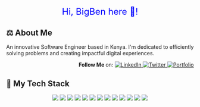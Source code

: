 ##
<div align="center">
  <span style="color: blue; font-size: 24;">
    Hi, BigBen here 👋!
  </span>
</div>

## ⚖️ About Me 
An innovative Software  Engineer based in Kenya. 
I'm dedicated to efficiently solving problems and creating impactful digital experiences.

<div align="right">
  <b>Follow Me </b>on:
  <a href="https://www.linkedin.com/in/yourprofile" target="_blank">
    <img src="https://img.shields.io/badge/LinkedIn-0077B5?style=for-the-badge&logo=linkedin&logoColor=white" alt="LinkedIn"/>
  </a>
  <a href="https://twitter.com/yourhandle" target="_blank">
    <img src="https://img.shields.io/badge/Twitter-1DA1F2?style=for-the-badge&logo=twitter&logoColor=white" alt="Twitter"/>
  </a>
  <a href="https://yourportfolio.com" target="_blank">
    <img src="https://img.shields.io/badge/Portfolio-000000?style=for-the-badge&logo=github&logoColor=white" alt="Portfolio"/>
  </a>
</div>

## 🚀 My Tech Stack

<p align="center">
  <img src="https://img.shields.io/badge/-Python-3776AB?style=for-the-badge&logo=python&logoColor=white" />
  <img src="https://img.shields.io/badge/-Java-007396?style=for-the-badge&logo=java&logoColor=white" />
  <img src="https://img.shields.io/badge/-JavaScript-F7DF1E?style=for-the-badge&logo=javascript&logoColor=black" />
  <img src="https://img.shields.io/badge/-TypeScript-3178C6?style=for-the-badge&logo=typescript&logoColor=white" />
  <img src="https://img.shields.io/badge/-C++-00599C?style=for-the-badge&logo=c%2b%2b&logoColor=white" />
  <img src="https://img.shields.io/badge/-C%23-239120?style=for-the-badge&logo=c-sharp&logoColor=white" />
  <img src="https://img.shields.io/badge/-Go-00ADD8?style=for-the-badge&logo=go&logoColor=white" />
  <img src="https://img.shields.io/badge/-Rust-000000?style=for-the-badge&logo=rust&logoColor=white" />
  <img src="https://img.shields.io/badge/-PHP-777BB4?style=for-the-badge&logo=php&logoColor=white" />
  <img src="https://img.shields.io/badge/-HTML5-E34F26?style=for-the-badge&logo=html5&logoColor=white" />
  <img src="https://img.shields.io/badge/-CSS3-1572B6?style=for-the-badge&logo=css3&logoColor=white" />
  <img src="https://img.shields.io/badge/-SQL-4479A1?style=for-the-badge&logo=mysql&logoColor=white" />
  <img src="https://img.shields.io/badge/-Shell-4EAA25?style=for-the-badge&logo=gnu-bash&logoColor=white" />
</p>

